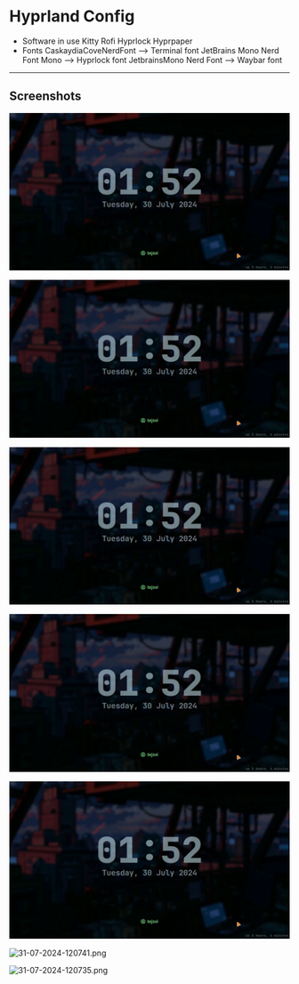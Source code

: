 # Hyprland Config
* Software in use 
			Kitty 
			Rofi 
			Hyprlock
			Hyprpaper
* Fonts
CaskaydiaCoveNerdFont --> Terminal font
JetBrains Mono Nerd Font Mono --> Hyprlock font
JetbrainsMono Nerd Font --> Waybar font

***
## Screenshots
![30-07-2024-13:48:14.png](/Screenshots/vlcsnap-2024-07-30-13h52m48s405.png)

![30-07-2024-13:48:22.png](/Screenshots/vlcsnap-2024-07-30-13h52m48s405.png)

![30-07-2024-14:14:28.png](/Screenshots/vlcsnap-2024-07-30-13h52m48s405.png)

![vlcsnap-2024-07-30-13h52m48s405.png](/Screenshots/vlcsnap-2024-07-30-13h52m48s405.png)

![30-07-2024-12:05:39.png](/Screenshots/vlcsnap-2024-07-30-13h52m48s405.png)

![31-07-2024-120741.png](:/396e7b88a5104616bd1afbd6a9245adc)

![31-07-2024-120735.png](:/35e5d6a6bb0445c891e5483232942be1)
